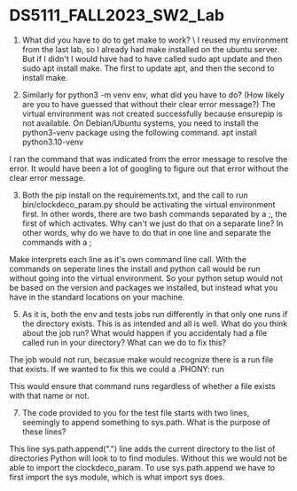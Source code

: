 # DS5111_FALL2023_SW2_Lab

1. What did you have to do to get make to work?
\\ 
I reused my environment from the last lab, so I already had make installed on the ubuntu server. But if I didn't I would have had to have called sudo apt update and then sudo apt install make. The first to update apt, and then the second to install make.

2. Similarly for python3 -m venv env, what did you have to do? (How likely are you to have guessed that without their clear error message?)
  The virtual environment was not created successfully because ensurepip is not available.  On Debian/Ubuntu systems, you need to install the python3-venv package using the following command.
apt install python3.10-venv
  
I ran the command that was indicated from the error message to resolve the error. It would have been a lot of googling to figure out that error without the clear error message.

3. Both the pip install on the requirements.txt, and the call to run bin/clockdeco_param.py should be activating the virtual environment first. In other words, there are two bash commands separated by a ;, the first of which activates. Why can't we just do that on a separate line? In other words, why do we have to do that in one line and separate the commands with a ;
  
Make interprets each line as it's own command line call. With the commands on seperate lines the install and python call would be run without going into the virtual environment. So your python setup would not be based on the version and packages we installed, but instead what you have in the standard locations on your machine.

5. As it is, both the env and tests jobs run differently in that only one runs if the directory exists. This is as intended and all is well. What do you think about the job run? What would happen if you accidentaly had a file called run in your directory? What can we do to fix this?
  
The job would not run, becasue make would recognize there is a run file that exists. If we wanted to fix this we could a .PHONY: run
  
This would ensure that command runs regardless of whether a file exists with that name or not.

7. The code provided to you for the test file starts with two lines, seemingly to append something to sys.path. What is the purpose of these lines?
  
This line sys.path.append(".") line adds the current directory to the list of directories Python will look to to find modules. Without this we would not be able to import the clockdeco_param. To use sys.path.append we have to first import the sys module, which is what import sys does.
